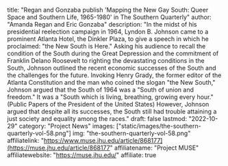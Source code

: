 title: "Regan and Gonzaba publish 'Mapping the New Gay South: Queer Space and Southern Life, 1965-1980' in The Southern Quarterly"
author: "Amanda Regan and Eric Gonzaba"
description: "In the midst of his presidential reelection campaign in 1964, Lyndon B. Johnson came to a prominent Atlanta Hotel, the Dinkler Plaza, to give a speech in which he proclaimed: "the New South is Here." Asking his audience to recall the condition of the South during the Great Depression and the commitment of Franklin Delano Roosevelt to righting the devastating conditions in the South, Johnson outlined the recent economic successes of the South and the challenges for the future. Invoking Henry Grady, the former editor of the Atlanta Constitution and the man who coined the slogan "the New South," Johnson argued that the South of 1964 was a "South of union and freedom." It was a "South which is living, breathing, growing every hour." (Public Papers of the President of the United States) However, Johnson argued that despite all its successes, the South still had trouble attaining a just society and equality among the races."
draft: false
lastmod: "2022-10-29"
category: "Project News"
images: ["static/images/the-southern-quarterly-vol-58.png"]
img: "the-southern-quarterly-vol-58.png"
affiliatelink: "https://www.muse.jhu.edu/article/868177](https://muse.jhu.edu/article/868177"
affiliatename: "Project MUSE"
affiliatewebsite: "https://muse.jhu.edu/"
affiliate: true